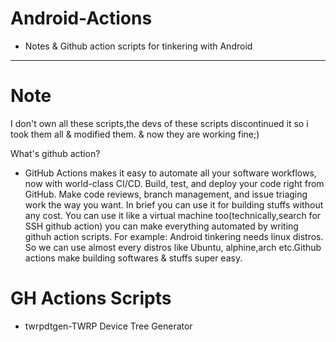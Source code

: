 # Android-Actions
- Notes & Github action scripts for tinkering with Android
----------------------------------------------------------
# Note
I don't own all these scripts,the devs of these scripts discontinued it so i took them all & modified them. & now they are working fine;)

What's github action?
- GitHub Actions makes it easy to automate all your software workflows, now with world-class CI/CD. Build, test, and deploy your code right from GitHub. Make code reviews, branch management, and issue triaging work the way you want.
In brief you can use it for building stuffs without any cost. You can use it like a virtual machine too(technically,search for SSH github action) you can make everything automated by writing githuh action scripts. For example: Android tinkering needs linux distros. So we can use almost every distros like Ubuntu, alphine,arch etc.Github actions make building softwares & stuffs super easy.

# GH Actions Scripts
- twrpdtgen-TWRP Device Tree Generator
